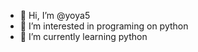 - 👋 Hi, I’m @yoya5
- 👀 I’m interested in programing on python
- 🌱 I’m currently learning python


<!---
yoya5/yoya5 is a ✨ special ✨ repository because its `README.md` (this file) appears on your GitHub profile.
You can click the Preview link to take a look at your changes.
--->
